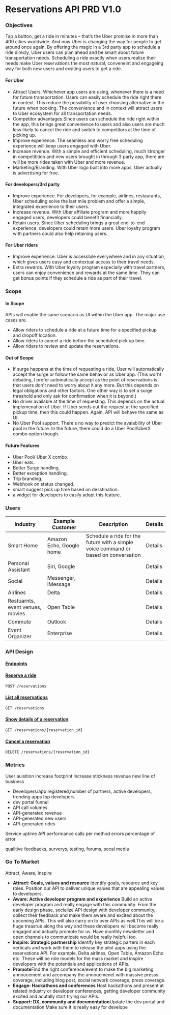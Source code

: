 # Reservations API PRD V1.0

### Objectives
Tap a button, get a ride in minutes – that’s the Uber promise in more than 400 cities worldwide. And now Uber is changing the way for people to get around once again. By offering the magic in a 3rd party app to schedule a ride direcly, Uber users can plan ahead and be smart about future transportation needs. Scheduling a ride exactly when users realize their needs make Uber reservations the most natural, conveneint and engageing way for both new users and exsiting users to get a ride. 

#### For Uber
- Attract Users. Whichever app users are using, whenever there is a need for future transportation. Users can easily schedule the ride right there in context. This reduce the possibility of user choosing alternative in the future when booking. The convenience and in context will attract users to Uber ecosystem for all transportation needs.
- Competitor advantages.Since users can schedule the ride right within the app, this brings great convenience to users and also users are much less likely to cancel the ride and switch to competitors at the time of picking up.
- Improve experience. The seamless and worry free scheduling experience will keep users engaged with Uber.
- Increase revenue. With a simple and efficient scheduling, much stronger in competitition and new users brought in through 3 party app, there are will be more rides taken with Uber and more revenue. 
- Marketing/Branding. With Uber logo built into more apps, Uber actually is advertising for free.


#### For developers/3rd party
- Improve experience. For developers, for example, airlines, restaurants, Uber scheduling solve the last mile problem and offer a simple, integrated experience to their users. 
- Increase revenue. With Uber affiliate program and more happily engaged users, developers could benefit financially.
- Retain users. Since Uber scheduling brings a great end-to-end experience, developers could retain more users. Uber loyalty program with partners could also help retaining users.

#### For Uber riders
- Improve experience. Uber is accessbile everywhere and in any situation, which gives users easy and contextual access to their travel needs.
-  Extra rewards. With Uber loyalty program especially with travel partners, users can enjoy convenience and rewards at the same time. They can get bonus points if they schedule a ride as part of their travel.

### Scope
#### In Scope
APIs will enable the same scenario as UI within the Uber app. The major use cases are.
- Allow riders to schedule a ride at a future time for a specified pickup and dropoff location.
- Allow riders to cancel a ride before the scheduled pick up time.
- Allow riders to review and update the reservations.

#### Out of Scope 
- If surge happens at the time of requesting a ride, User will automatically accept the surge or follow the same behavior as Uber app. (This worht debating, I prefer automatically accept as the point of reservations is that users don't need to worry about it any more. But this depends on legal obligations and other factors. One other way is to set a surge threshold and only ask for confirmation when it is beyond.)
- No driver available at the time of requesting. This depends on the actual implemenation of Uber. If Uber sends out the request at the specified pickup time, then this could happen. Again, API will behave the same as UI.
- No Uber Pool support. There's no way to predict the avaiability of Uber pool in the future. In the future, there could do a Uber Pool/UberX combo option though.

#### Future Features
- Uber Pool/ Uber X combo.
- Uber eats.
- Better Surge handling.
- Better exception handling.
- Trip branding.
- Webhook on status changed.
- smart suggest pick up time based on desstination.
- a widget for developers to easily adopt this feature.

### Users

| Industry | Example Customer | Description |Details|
| --- | --- | --- | --- |
|Smart Home| Amazon Echo, Google home| Schedule a ride for the future with a simple voice command or based on conversation|Details|
|Personal Assistant| Siri, Google | |Details|
|Social| Messenger, iMessage | |Details|
|Airlines| Delta | |Details|
|Restuarnts, event venues, movies| Open Table | |Details|
|Commute| Outlook | |Details|
|Event Organizer| Enterprise | |Details|

### API Design
#### [Endpoints](/APIDesign/endpoints.md) 
#### [Reserve a ride](/APIDesign/schedule.md)
```
POST /reservations
```
#### [List all reservations](/APIDesign/list.md)
```
GET /reservations
```

#### [Show details of a reservation](/APIDesign/details.md)
```
GET /reservations/{reservation_id}
```

#### [Cancel a reservation](/APIDesign/cancel.md)
```
DELETE /reservations/{reservation_id}
```

### Metrics
User auisition
increase footprint
increase stickness
revenue
new line of business

- Developers/app registered,number of partners, active developers, trending apps top developers
- dev portal funnel
- API call volumes
- API-generated revenue
- API-generated new users
- API-generated rides

Service uptime
API performance
calls per method
errors
percentage of error

qualitive feedbacks, surverys, testing, forums, socal media

### Go To Market

Attract, Aware, Inspire
- **Attract: Goals, values and resource** Identify goals, resource and key roles. Position our API to deliver unique values that are appealing values to developers.
- **Aware: Active developer program and experience** Build an active developer program and really engage with this community. From the early design phase, socialize API design with developer community, collect their feedback and make them aware and excited about the upcoming APIs. This will also carry on to over APIs as well.This will be a huge treasrue along the way and these developers will become really engaged and actually promote for us. Have monthly newsletter and open channels to communicate would be really helpful too.
- **Inspire: Strategic partnership** Identify key strategic parters in each verticals and work with them to release the pilot apps using the reservations API. For example, Delta airlines, Open Table, Amazon Echo etc. These will be role models for the mass market and inspire developers with the potentials and applications of APIs.
- **Promote**Find the right conference/event to make the big marketing annoucement and accompany the annoucmenet with massive presss coverage, including blog post, social network coverage, press coverage. 
- **Engage: Hackathons and conferences** Host hackathons and present at related industry or developer conferences, getting developer community excited and acutally start trying our APIs.
- **Support: DX, community and documentation**Update the dev portal and documentation Make sure it is really easy for develope






